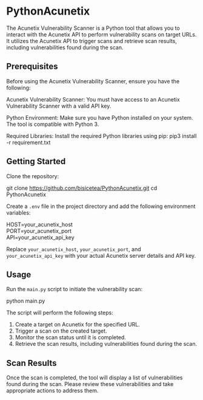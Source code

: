 # PythonAcunetix

The Acunetix Vulnerability Scanner is a Python tool that allows you to interact with the Acunetix API to perform vulnerability scans on target URLs. It utilizes the Acunetix API to trigger scans and retrieve scan results, including vulnerabilities found during the scan.

## Prerequisites

Before using the Acunetix Vulnerability Scanner, ensure you have the following:

Acunetix Vulnerability Scanner: You must have access to an Acunetix Vulnerability Scanner with a valid API key.

Python Environment: Make sure you have Python installed on your system. The tool is compatible with Python 3.

Required Libraries: Install the required Python libraries using pip: pip3 install -r requirement.txt

## Getting Started

Clone the repository:

git clone https://github.com/bisicetea/PythonAcunetix.git
cd PythonAcunetix

Create a `.env` file in the project directory and add the following environment variables:

HOST=your_acunetix_host\
PORT=your_acunetix_port\
API=your_acunetix_api_key

Replace `your_acunetix_host`, `your_acunetix_port`, and `your_acunetix_api_key` with your actual Acunetix server details and API key.

## Usage

Run the `main.py` script to initiate the vulnerability scan:

python main.py

The script will perform the following steps:

1. Create a target on Acunetix for the specified URL.
2. Trigger a scan on the created target.
3. Monitor the scan status until it is completed.
4. Retrieve the scan results, including vulnerabilities found during the scan.

## Scan Results

Once the scan is completed, the tool will display a list of vulnerabilities found during the scan. Please review these vulnerabilities and take appropriate actions to address them.